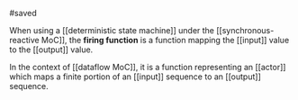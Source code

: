 #saved

When using a [[deterministic state machine]] under the [[synchronous-reactive MoC]], the **firing function** is a function mapping the [[input]] value to the [[output]] value.

In the context of [[dataflow MoC]], it is a function representing an [[actor]] which maps a finite portion of an [[input]] sequence to an [[output]] sequence.